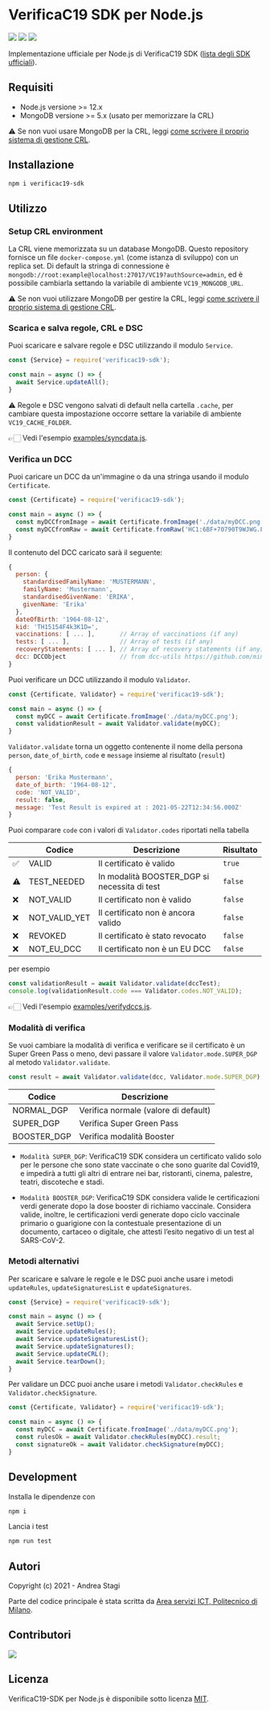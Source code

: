 # VerificaC19 SDK per Node.js

<a href="https://www.npmjs.com/package/verificac19-sdk"><img src="https://img.shields.io/npm/v/verificac19-sdk.svg?logo=npm" /></a>
<img src="https://github.com/italia/verificac19-sdk/actions/workflows/ci.yml/badge.svg" />
<a href="https://codecov.io/gh/italia/verificac19-sdk"><img src="https://codecov.io/gh/italia/verificac19-sdk/branch/master/graph/badge.svg?token=SZ7lyP073V"/></a>

Implementazione ufficiale per Node.js di VerificaC19 SDK ([lista degli SDK ufficiali](https://github.com/ministero-salute/it-dgc-verificac19-sdk-onboarding#lista-librerie)).

## Requisiti

- Node.js versione >= 12.x
- MongoDB versione >= 5.x (usato per memorizzare la CRL)

⚠️ Se non vuoi usare MongoDB per la CRL, 
leggi [come scrivere il proprio sistema di gestione CRL](https://github.com/italia/verificac19-sdk/blob/master/docs/it/CUSTOM_CRL.md).

## Installazione

```sh
npm i verificac19-sdk
```

## Utilizzo

### Setup CRL environment

La CRL viene memorizzata su un database MongoDB. Questo repository fornisce un 
file `docker-compose.yml` (come istanza di sviluppo) con un replica set.
Di default la stringa di connessione è
`mongodb://root:example@localhost:27017/VC19?authSource=admin`, ed è possibile 
cambiarla settando la variabile di ambiente `VC19_MONGODB_URL`.

⚠️ Se non vuoi utilizzare MongoDB per gestire la CRL, 
leggi [come scrivere il proprio sistema di gestione CRL](https://github.com/italia/verificac19-sdk/blob/master/docs/it/CUSTOM_CRL.md).

### Scarica e salva regole, CRL e DSC

Puoi scaricare e salvare regole e DSC utilizzando il modulo `Service`.

```js
const {Service} = require('verificac19-sdk');

const main = async () => {
  await Service.updateAll();
}
```

⚠️ Regole e DSC vengono salvati di default nella cartella `.cache`, 
per cambiare questa impostazione occorre settare la variabile di ambiente `VC19_CACHE_FOLDER`.

👉🏻  Vedi l'esempio [examples/syncdata.js](https://github.com/italia/verificac19-sdk/blob/master/examples/syncdata.js).

### Verifica un DCC

Puoi caricare un DCC da un'immagine o da una stringa usando il modulo `Certificate`.

```js
const {Certificate} = require('verificac19-sdk');

const main = async () => {
  const myDCCfromImage = await Certificate.fromImage('./data/myDCC.png');
  const myDCCfromRaw = await Certificate.fromRaw('HC1:6BF+70790T9WJWG.FKY*4GO0.O1CV2...etc..');
}
```

Il contenuto del DCC caricato sarà il seguente:

```js
{
  person: {
    standardisedFamilyName: 'MUSTERMANN',
    familyName: 'Mustermann',
    standardisedGivenName: 'ERIKA',
    givenName: 'Erika'
  },
  dateOfBirth: '1964-08-12',
  kid: 'TH15154F4k3K1D=',
  vaccinations: [ ... ],       // Array of vaccinations (if any)
  tests: [ ... ],              // Array of tests (if any)
  recoveryStatements: [ ... ], // Array of recovery statements (if any)
  dcc: DCCObject               // from dcc-utils https://github.com/ministero-salute/dcc-utils
}
```

Puoi verificare un DCC utilizzando il modulo `Validator`.

```js
const {Certificate, Validator} = require('verificac19-sdk');

const main = async () => {
  const myDCC = await Certificate.fromImage('./data/myDCC.png');
  const validationResult = await Validator.validate(myDCC);
}
```

`Validator.validate` torna un oggetto contenente il nome della persona `person`,
`date_of_birth`, `code` e `message` insieme al risultato (`result`)

```js
{
  person: 'Erika Mustermann',
  date_of_birth: '1964-08-12',
  code: 'NOT_VALID',
  result: false,
  message: 'Test Result is expired at : 2021-05-22T12:34:56.000Z'
}
```

Puoi comparare `code` con i valori di `Validator.codes` riportati nella tabella

| | Codice          | Descrizione                                   | Risultato |
|-| --------------- | --------------------------------------------- | --------- |
|✅| VALID           | Il certificato è valido                       | `true` |
|⚠️| TEST_NEEDED     | In modalità BOOSTER_DGP si necessita di test  | `false` |
|❌| NOT_VALID       | Il certificato non è valido                   | `false` |
|❌| NOT_VALID_YET   | Il certificato non è ancora valido            | `false` | 
|❌| REVOKED         | Il certificato è stato revocato               | `false` |
|❌| NOT_EU_DCC      | Il certificato non è un EU DCC                | `false` |

per esempio 

```js
const validationResult = await Validator.validate(dccTest);
console.log(validationResult.code === Validator.codes.NOT_VALID);
```

👉🏻  Vedi l'esempio [examples/verifydccs.js](https://github.com/italia/verificac19-sdk/blob/master/examples/verifydccs.js).

### Modalità di verifica

Se vuoi cambiare la modalità di verifica e verificare se il certificato è un 
Super Green Pass o meno, devi passare il valore `Validator.mode.SUPER_DGP` al
metodo `Validator.validate`.

```js
const result = await Validator.validate(dcc, Validator.mode.SUPER_DGP);
```

| Codice         | Descrizione                              |
| -------------- | ---------------------------------------- |
| NORMAL_DGP     | Verifica normale (valore di default)     |
| SUPER_DGP      | Verifica Super Green Pass                | 
| BOOSTER_DGP    | Verifica modalità Booster                | 

- `Modalità SUPER_DGP`: VerificaC19 SDK considera un certificato valido solo per 
le persone che sono state vaccinate o che sono guarite dal Covid19, 
e impedirà a tutti gli altri di entrare nei bar,
ristoranti, cinema, palestre, teatri, discoteche e stadi.

- `Modalità BOOSTER_DGP`: VerificaC19 SDK considera valide le certificazioni 
verdi generate dopo la dose booster di richiamo vaccinale. Considera valide, inoltre, 
le certificazioni verdi generate dopo ciclo vaccinale primario o guarigione con 
la contestuale presentazione di un documento, cartaceo o digitale, che attesti 
l’esito negativo di un test al SARS-CoV-2.


### Metodi alternativi

Per scaricare e salvare le regole e le DSC puoi anche usare i metodi
`updateRules`, `updateSignaturesList` e `updateSignatures`.

```js
const {Service} = require('verificac19-sdk');

const main = async () => {
  await Service.setUp();
  await Service.updateRules();
  await Service.updateSignaturesList();
  await Service.updateSignatures();
  await Service.updateCRL();
  await Service.tearDown();
}
```

Per validare un DCC puoi anche usare i metodi `Validator.checkRules` e 
`Validator.checkSignature`.

```js
const {Certificate, Validator} = require('verificac19-sdk');

const main = async () => {
  const myDCC = await Certificate.fromImage('./data/myDCC.png');
  const rulesOk = await Validator.checkRules(myDCC).result;
  const signatureOk = await Validator.checkSignature(myDCC);
}
```

## Development

Installa le dipendenze con

```sh
npm i
```

Lancia i test

```sh
npm run test
```

## Autori
Copyright (c) 2021 - Andrea Stagi

Parte del codice principale è stata scritta da [Area servizi ICT, Politecnico di Milano](https://www.ict.polimi.it/).

## Contributori

<a href="https://github.com/italia/verificac19-sdk">
  <img
  src="https://contributors-img.web.app/image?repo=italia/verificac19-sdk"
  />
</a>

## Licenza
VerificaC19-SDK per Node.js è disponibile sotto licenza [MIT](https://opensource.org/licenses/mit-license.php).
